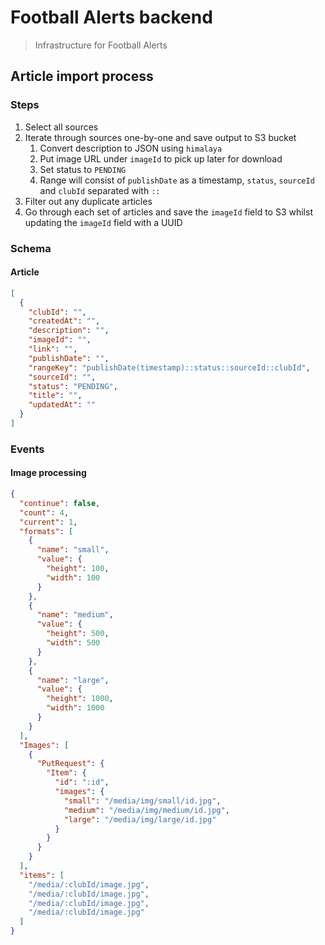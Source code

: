 # Football Alerts backend
> Infrastructure for Football Alerts

## Article import process
### Steps
1. Select all sources
2. Iterate through sources one-by-one and save output to S3 bucket
    1. Convert description to JSON using `himalaya`
    2. Put image URL under `imageId` to pick up later for download
    3. Set status to `PENDING`
    4. Range will consist of `publishDate` as a timestamp, `status`, `sourceId` and `clubId` separated with `::`
3. Filter out any duplicate articles
4. Go through each set of articles and save the `imageId` field to S3 whilst updating the `imageId` field with a UUID

### Schema
#### Article
```json
[
  {
    "clubId": "",
    "createdAt": "",
    "description": "",
    "imageId": "",
    "link": "",
    "publishDate": "",
    "rangeKey": "publishDate(timestamp)::status::sourceId::clubId",
    "sourceId": "",
    "status": "PENDING",
    "title": "",
    "updatedAt": ""
  }
]
```

### Events
#### Image processing
```json
{
  "continue": false,
  "count": 4,
  "current": 1,
  "formats": [
    {
      "name": "small",
      "value": {
        "height": 100,
        "width": 100
      }
    },
    {
      "name": "medium",
      "value": {
        "height": 500,
        "width": 500
      }
    },
    {
      "name": "large",
      "value": {
        "height": 1000,
        "width": 1000
      }
    }
  ],
  "Images": [
    {
      "PutRequest": {
        "Item": {
          "id": ":id",
          "images": {
            "small": "/media/img/small/id.jpg",
            "medium": "/media/img/medium/id.jpg",
            "large": "/media/img/large/id.jpg"
          }
        }
      }
    }
  ],
  "items": [
    "/media/:clubId/image.jpg",
    "/media/:clubId/image.jpg",
    "/media/:clubId/image.jpg",
    "/media/:clubId/image.jpg"
  ]
}
```

